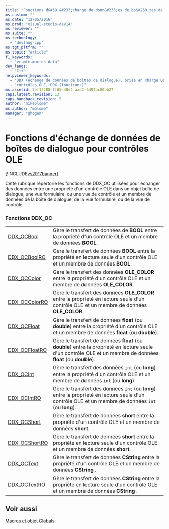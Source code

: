 ```yaml
---
title: "Fonctions d&#39;&#233;change de donn&#233;es de bo&#238;tes de dialogue pour contr&#244;les OLE | Microsoft Docs"
ms.custom: ""
ms.date: "12/05/2016"
ms.prod: "visual-studio-dev14"
ms.reviewer: ""
ms.suite: ""
ms.technology: 
  - "devlang-cpp"
ms.tgt_pltfrm: ""
ms.topic: "article"
f1_keywords: 
  - "vc.mfc.macros.data"
dev_langs: 
  - "C++"
helpviewer_keywords: 
  - "DDX (échange de données de boîtes de dialogue), prise en charge OLE"
  - "contrôles OLE, DDX (fonctions)"
ms.assetid: 7ef1f288-ff65-40d4-aad2-5497bc00bb27
caps.latest.revision: 13
caps.handback.revision: 5
author: "mikeblome"
ms.author: "mblome"
manager: "ghogen"
---
```

# Fonctions d&#39;&#233;change de donn&#233;es de bo&#238;tes de dialogue pour contr&#244;les OLE
[!INCLUDE[vs2017banner](../../assembler/inline/includes/vs2017banner.md)]

Cette rubrique répertorie les fonctions de DDX\_OC utilisées pour échanger des données entre une propriété d'un contrôle OLE dans un objet boîte de dialogue, une vue formulaire, ou une vue de contrôle et un membre de données de la boîte de dialogue, de la vue formulaire, ou de la vue de contrôle.  
  
### Fonctions DDX\_OC  
  
|||  
|-|-|  
|[DDX\_OCBool](../Topic/DDX_OCBool.md)|Gère le transfert de données de **BOOL** entre la propriété d'un contrôle OLE et un membre de données **BOOL**.|  
|[DDX\_OCBoolRO](../Topic/DDX_OCBoolRO.md)|Gère le transfert de données **BOOL** entre la propriété en lecture seule d'un contrôle OLE et un membre de données **BOOL**.|  
|[DDX\_OCColor](../Topic/DDX_OCColor.md)|Gère le transfert des données **OLE\_COLOR** entre la propriété d'un contrôle OLE et un membre de données **OLE\_COLOR**.|  
|[DDX\_OCColorRO](../Topic/DDX_OCColorRO.md)|Gère le transfert des données **OLE\_COLOR** entre la propriété en lecture seule d'un contrôle OLE et un membre de données **OLE\_COLOR**.|  
|[DDX\_OCFloat](../Topic/DDX_OCFloat.md)|Gère le transfert de données **float** \(ou **double**\) entre la propriété d'un contrôle OLE et un membre de données **float** \(ou **double**\).|  
|[DDX\_OCFloatRO](../Topic/DDX_OCFloatRO.md)|Gère le transfert de données **float** \(ou **double**\) entre la propriété en lecture seule d'un contrôle OLE et un membre de données **float** \(ou **double**\).|  
|[DDX\_OCInt](../Topic/DDX_OCInt.md)|Gère le transfert des données `int` \(ou **long**\) entre la propriété d'un contrôle OLE et un membre de données `int` \(ou **long**\).|  
|[DDX\_OCIntRO](../Topic/DDX_OCIntRO.md)|Gère le transfert des données `int` \(ou **long**\) entre la propriété en lecture seule d'un contrôle OLE et un membre de données `int` \(ou **long**\).|  
|[DDX\_OCShort](../Topic/DDX_OCShort.md)|Gère le transfert de données **short** entre la propriété d'un contrôle OLE et un membre de données **short**.|  
|[DDX\_OCShortRO](../Topic/DDX_OCShortRO.md)|Gère le transfert de données **short** entre la propriété en lecture seule d'un contrôle OLE et un membre de données **short**.|  
|[DDX\_OCText](../Topic/DDX_OCText.md)|Gère le transfert de données **CString**  entre la propriété d'un contrôle OLE et un membre de données **CString** .|  
|[DDX\_OCTextRO](../Topic/DDX_OCTextRO.md)|Gère le transfert de données **CString**  entre la propriété en lecture seule d'un contrôle OLE et un membre de données **CString** .|  
  
## Voir aussi  
 [Macros et objet Globals](../../mfc/reference/mfc-macros-and-globals.md)